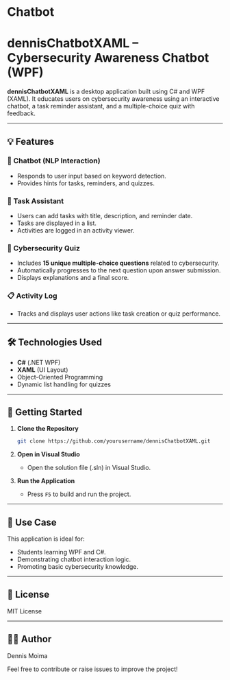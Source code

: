 # Chatbot
# dennisChatbotXAML – Cybersecurity Awareness Chatbot (WPF)

**dennisChatbotXAML** is a desktop application built using C# and WPF (XAML). It educates users on cybersecurity awareness using an interactive chatbot, a task reminder assistant, and a multiple-choice quiz with feedback.

---

## 💡 Features

### 🤖 Chatbot (NLP Interaction)

* Responds to user input based on keyword detection.
* Provides hints for tasks, reminders, and quizzes.

### 📝 Task Assistant

* Users can add tasks with title, description, and reminder date.
* Tasks are displayed in a list.
* Activities are logged in an activity viewer.

### 🧠 Cybersecurity Quiz

* Includes **15 unique multiple-choice questions** related to cybersecurity.
* Automatically progresses to the next question upon answer submission.
* Displays explanations and a final score.

### 📋 Activity Log

* Tracks and displays user actions like task creation or quiz performance.

---

## 🛠️ Technologies Used

* **C#** (.NET WPF)
* **XAML** (UI Layout)
* Object-Oriented Programming
* Dynamic list handling for quizzes

---

## 🚀 Getting Started

1. **Clone the Repository**

   ```bash
   git clone https://github.com/yourusername/dennisChatbotXAML.git
   ```

2. **Open in Visual Studio**

   * Open the solution file (.sln) in Visual Studio.

3. **Run the Application**

   * Press `F5` to build and run the project.

---

## 📌 Use Case

This application is ideal for:

* Students learning WPF and C#.
* Demonstrating chatbot interaction logic.
* Promoting basic cybersecurity knowledge.

---

## 📄 License

MIT License

---

## 🙋‍♂️ Author

Dennis Moima

Feel free to contribute or raise issues to improve the project!
